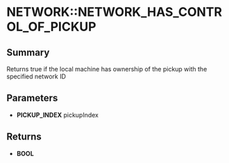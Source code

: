 # NETWORK::NETWORK_HAS_CONTROL_OF_PICKUP

## Summary
Returns true if the local machine has ownership of the pickup with the specified network ID

## Parameters
* **PICKUP_INDEX** pickupIndex

## Returns
* **BOOL**